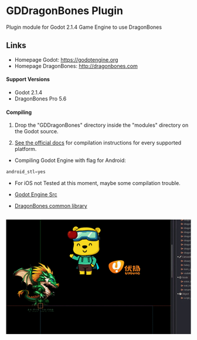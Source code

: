 # GDDragonBones Plugin
Plugin module for Godot 2.1.4 Game Engine to use DragonBones

## Links
* Homepage Godot: https://godotengine.org
* Homepage DragonBones: http://dragonbones.com

#### Support Versions
* Godot 2.1.4
* DragonBones Pro 5.6

#### Compiling
1. Drop the "GDDragonBones" directory inside the "modules" directory on the Godot source.

2. [See the official docs](http://docs.godotengine.org/en/latest/development/compiling/)
for compilation instructions for every supported platform.

* Compiling Godot Engine with flag for Android: 

```python
android_stl=yes
```

* For iOS not Tested at this moment, maybe some compilation trouble.

* [Godot Engine Src](https://github.com/godotengine/godot)
* [DragonBones common library](https://github.com/DragonBones/DragonBonesCPP)

##
[![Sample](./sample.gif)]()


